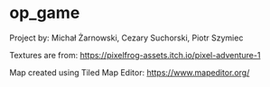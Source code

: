 # op_game

Project by: Michał Żarnowski, Cezary Suchorski, Piotr Szymiec

Textures are from: https://pixelfrog-assets.itch.io/pixel-adventure-1

Map created using Tiled Map Editor: https://www.mapeditor.org/
